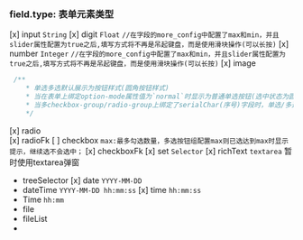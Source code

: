 ### field.type: 表单元素类型
[x] input `String` 
[x] digit `Float`  `//在字段的more_config中配置了max和min，并且slider属性配置为true之后,填写方式将不再是吊起键盘，而是使用滑块操作(可以长按)`
[x] number `Integer` `//在字段的more_config中配置了max和min，并且slider属性配置为true之后,填写方式将不再是吊起键盘，而是使用滑块操作(可以长按)`
[x] image 
```js
 /**
	* 单选多选默认展示为按钮样式(圆角按钮样式)
	* 当在表单上绑定option-mode属性值为`normal`时显示为普通单选按钮(选中状态为圆圈中间有个点)/普通多选按钮(选中状态为圆角矩形中间有个对号)
	* 当多checkbox-group/radio-group上绑定了serialChar(序号)字段时，单选/多选按钮的圆圈/圆角矩形中心会显示对应选项序号字段的值
	*/
```
[x] radio  
[x] radioFk
[ ] checkbox `max:最多勾选数量，多选按钮组配置max则已选达到max时显示提示，继续选不会选中；`
[x] checkboxFk
[x] set `Selector`
[x] richText `textarea` 暂时使用textarea弹窗
- treeSelector
[x] date `YYYY-MM-DD`
- dateTime `YYYY-MM-DD hh:mm:ss`
[x] time `hh:mm:ss`
- Time `hh:mm`
- file
- fileList
- 